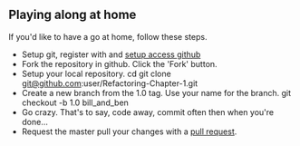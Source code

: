 ## Playing along at home

If you'd like to have a go at home, follow these steps.

* Setup git, register with and [setup access github](http://help.github.com/mac-set-up-git/)
* Fork the repository in github. Click the 'Fork' button.
* Setup your local repository. 
    cd <parent folder of your choice>
    git clone git@github.com:user/Refactoring-Chapter-1.git
* Create a new branch from the 1.0 tag. Use your name for the branch.
    git checkout -b 1.0 bill_and_ben
* Go crazy. That's to say, code away, commit often then when you're done…
* Request the master pull your changes with a [pull request](http://help.github.com/send-pull-requests/).
	